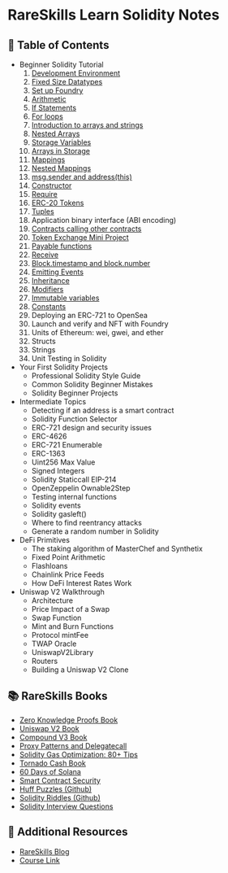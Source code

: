 # RareSkills Learn Solidity Notes

## 📄 Table of Contents

- Beginner Solidity Tutorial
  1. [Development Environment](./beginner_solidity_tutorial/01_development_environment.md)
  2. [Fixed Size Datatypes](./beginner_solidity_tutorial/02_fixed_size_data_types.md)
  3. [Set up Foundry](./beginner_solidity_tutorial/03_setup_foundry.md)
  4. [Arithmetic](./beginner_solidity_tutorial/04_arithmetic.md)
  5. [If Statements](./beginner_solidity_tutorial/05_if_statements.md)
  6. [For loops](./beginner_solidity_tutorial/06_for_loops.md)
  7. [Introduction to arrays and strings](./beginner_solidity_tutorial/07_arrays_and_strings.md)
  8. [Nested Arrays](./beginner_solidity_tutorial/08_nested_arrays.md)
  9. [Storage Variables](./beginner_solidity_tutorial/09_storage_variables.md)
  10. [Arrays in Storage](./beginner_solidity_tutorial/10_arrays_in_storage.md)
  11. [Mappings](./beginner_solidity_tutorial/11_mappings.md)
  12. [Nested Mappings](./beginner_solidity_tutorial/12_nested_mappings.md)
  13. [msg.sender and address(this)](./beginner_solidity_tutorial/13_msg.sender_and_address.md)
  14. [Constructor](./beginner_solidity_tutorial/14_constructor.md)
  15. [Require](./beginner_solidity_tutorial/15_require.md)
  16. [ERC-20 Tokens](./beginner_solidity_tutorial/16_erc20_tokens.md)
  17. [Tuples](./beginner_solidity_tutorial/17_tuples.md)
  18. Application binary interface (ABI encoding)
  19. [Contracts calling other contracts](./beginner_solidity_tutorial/19_cross_contract_calling.md)
  20. [Token Exchange Mini Project](./beginner_solidity_tutorial/20_token_exchange_miniproject.md)
  21. [Payable functions](./beginner_solidity_tutorial/21_payable_functions.md)
  22. [Receive](./beginner_solidity_tutorial/22_receive.md)
  23. [Block.timestamp and block.number](./beginner_solidity_tutorial/23_block_timestamp_block_number.md)
  24. [Emitting Events](./beginner_solidity_tutorial/24_emitting_events.md)
  25. [Inheritance](./beginner_solidity_tutorial/25_inheritance.md)
  26. [Modifiers](./beginner_solidity_tutorial/26_modifiers.md)
  27. [Immutable variables](./beginner_solidity_tutorial/27_immutable_variables.md)
  28. [Constants]()
  29. Deploying an ERC-721 to OpenSea
  30. Launch and verify and NFT with Foundry
  31. Units of Ethereum: wei, gwei, and ether
  32. Structs
  33. Strings
  34. Unit Testing in Solidity
- Your First Solidity Projects
  - Professional Solidity Style Guide
  - Common Solidity Beginner Mistakes
  - Solidity Beginner Projects
- Intermediate Topics
  - Detecting if an address is a smart contract
  - Solidity Function Selector
  - ERC-721 design and security issues
  - ERC-4626
  - ERC-721 Enumerable
  - ERC-1363
  - Uint256 Max Value
  - Signed Integers
  - Solidity Staticcall EIP-214
  - OpenZeppelin Ownable2Step
  - Testing internal functions
  - Solidity events
  - Solidity gasleft()
  - Where to find reentrancy attacks
  - Generate a random number in Solidity
- DeFi Primitives
  - The staking algorithm of MasterChef and Synthetix
  - Fixed Point Arithmetic
  - Flashloans
  - Chainlink Price Feeds
  - How DeFi Interest Rates Work
- Uniswap V2 Walkthrough
  - Architecture
  - Price Impact of a Swap
  - Swap Function
  - Mint and Burn Functions
  - Protocol mintFee
  - TWAP Oracle
  - UniswapV2Library
  - Routers
  - Building a Uniswap V2 Clone

## 📚 RareSkills Books

- [Zero Knowledge Proofs Book](https://www.rareskills.io/zk-book)
- [Uniswap V2 Book](https://www.rareskills.io/uniswap-v2-book)
- [Compound V3 Book](https://www.rareskills.io/compound-v3-book)
- [Proxy Patterns and Delegatecall](https://www.rareskills.io/proxy-patterns)
- [Solidity Gas Optimization: 80+ Tips](https://www.rareskills.io/post/gas-optimization)
- [Tornado Cash Book](https://www.rareskills.io/post/how-does-tornado-cash-work)
- [60 Days of Solana](https://www.rareskills.io/solana-tutorial)
- [Smart Contract Security](https://www.rareskills.io/post/smart-contract-security)
- [Huff Puzzles (Github)](https://github.com/RareSkills/huff-puzzles)
- [Solidity Riddles (Github)](https://github.com/RareSkills/solidity-riddles)
- [Solidity Interview Questions](https://www.rareskills.io/post/solidity-interview-questions)

## 📁 Additional Resources

- [RareSkills Blog](https://www.rareskills.io/blog)
- [Course Link](https://www.rareskills.io/learn-solidity)

